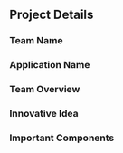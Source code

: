 ## Project Details

### Team Name

### Application Name

### Team Overview

### Innovative Idea

### Important Components